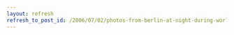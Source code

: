 ```yaml
---
layout: refresh
refresh_to_post_id: /2006/07/02/photos-from-berlin-at-night-during-worldcup
---
```

